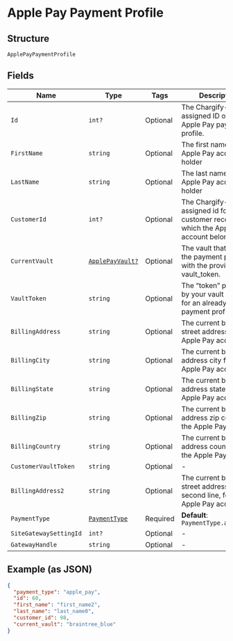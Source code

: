 
# Apple Pay Payment Profile

## Structure

`ApplePayPaymentProfile`

## Fields

| Name | Type | Tags | Description |
|  --- | --- | --- | --- |
| `Id` | `int?` | Optional | The Chargify-assigned ID of the Apple Pay payment profile. |
| `FirstName` | `string` | Optional | The first name of the Apple Pay account holder |
| `LastName` | `string` | Optional | The last name of the Apple Pay account holder |
| `CustomerId` | `int?` | Optional | The Chargify-assigned id for the customer record to which the Apple Pay account belongs |
| `CurrentVault` | [`ApplePayVault?`](../../doc/models/apple-pay-vault.md) | Optional | The vault that stores the payment profile with the provided vault_token. |
| `VaultToken` | `string` | Optional | The “token” provided by your vault storage for an already stored payment profile |
| `BillingAddress` | `string` | Optional | The current billing street address for the Apple Pay account |
| `BillingCity` | `string` | Optional | The current billing address city for the Apple Pay account |
| `BillingState` | `string` | Optional | The current billing address state for the Apple Pay account |
| `BillingZip` | `string` | Optional | The current billing address zip code for the Apple Pay account |
| `BillingCountry` | `string` | Optional | The current billing address country for the Apple Pay account |
| `CustomerVaultToken` | `string` | Optional | - |
| `BillingAddress2` | `string` | Optional | The current billing street address, second line, for the Apple Pay account |
| `PaymentType` | [`PaymentType`](../../doc/models/payment-type.md) | Required | **Default**: `PaymentType.apple_pay` |
| `SiteGatewaySettingId` | `int?` | Optional | - |
| `GatewayHandle` | `string` | Optional | - |

## Example (as JSON)

```json
{
  "payment_type": "apple_pay",
  "id": 60,
  "first_name": "first_name2",
  "last_name": "last_name0",
  "customer_id": 98,
  "current_vault": "braintree_blue"
}
```

